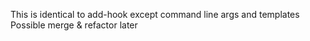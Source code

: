 This is identical to add-hook except command line args and templates
Possible merge & refactor later
